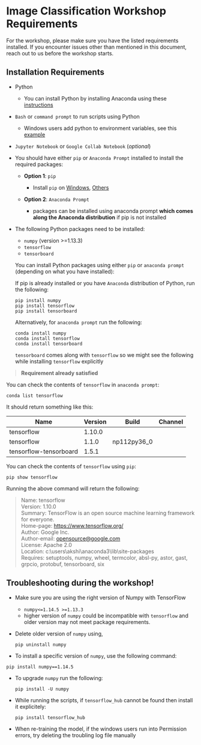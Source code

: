 # Image Classification Workshop Requirements

For the workshop, please make sure you have the listed requirements installed. If you encounter issues other than mentioned in this document, reach out to us before the workshop starts.

## Installation Requirements

* Python
  - You can install Python by installing Anaconda using these [instructions](https://conda.io/docs/user-guide/install/index.html#regular-installation)

* `Bash` or `command prompt` to run scripts using Python
  - Windows users add python to environment variables, see this [example](https://medium.com/@GalarnykMichael/install-python-on-windows-anaconda-c63c7c3d1444)

* `Jupyter Notebook` or `Google Collab Notebook` (*optional*)

* You should have either `pip` or `Anaconda Prompt` installed to install the required packages:

  * **Option 1**: `pip`
    - Install `pip` on [Windows](https://github.com/BurntSushi/nfldb/wiki/Python-&-pip-Windows-installation), [Others](https://packaging.python.org/tutorials/installing-packages/)

  * **Option 2**: `Anaconda Prompt`
    - packages can be installed using anaconda prompt **which comes along the Anaconda distribution** if pip is not installed

* The following Python packages need to be installed:

  - `numpy` (version >=1.13.3)
  - `tensorflow`
  - `tensorboard`

  You can install Python packages using either `pip` or `anaconda prompt` (depending on what you have installed):

  If pip is already installed or you have `Anaconda` distribution of Python, run the following:

  ```
  pip install numpy
  pip install tensorflow
  pip install tensorboard
  ```

  Alternatively, for `anaconda prompt` run the following:

  ```
  conda install numpy
  conda install tensorflow
  conda install tensorboard
  ```

  `tensorboard` comes along with `tensorflow` so we might see the following while installing `tensorflow` explicitly

> **Requirement already satisfied**

You can check the contents of `tensorflow` in `anaconda prompt`:

```
conda list tensorflow
```

It should return something like this:

 Name    |                Version    |               Build | Channel
 ----|--|--|--
tensorflow    |            1.10.0      |              <pip>|
tensorflow      |          1.1.0         |      np112py36_0|
tensorflow-tensorboard  |  1.5.1        |             <pip>|

You can check the contents of `tensorflow` using `pip`:

```
pip show tensorflow
```

Running the above command will return the following:

> Name: tensorflow <br>Version: 1.10.0 <br>Summary: TensorFlow is an open source machine learning framework for everyone.
<br>Home-page: https://www.tensorflow.org/
<br>Author: Google Inc.
<br>Author-email: opensource@google.com
<br>License: Apache 2.0
<br>Location: c:\users\akshi\anaconda3\lib\site-packages
<br>Requires: setuptools, numpy, wheel, termcolor, absl-py, astor, gast, grpcio, protobuf, tensorboard, six

## Troubleshooting during the workshop!

* Make sure you are using the right version of Numpy with TensorFlow
  - `numpy<=1.14.5 >=1.13.3`
  - higher version of `numpy` could be incompatible with `tensorflow` and older version may not meet package requirements.

* Delete older version of `numpy` using,

  ```
  pip uninstall numpy
  ```
  
* To install a specific version of `numpy`, use the following command:

```
pip install numpy==1.14.5
```

* To upgrade `numpy` run the following:

  ```
  pip install -U numpy
  ```

* While running the scripts, if `tensorflow_hub` cannot be found then install it explicitely:

  ```
  pip install tensorflow_hub
  ```

* When re-training the model, if the windows users run into Permission errors, try deleting the troubling log file manually
